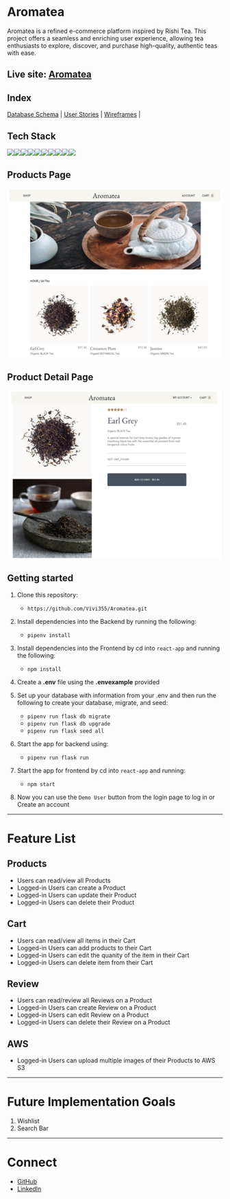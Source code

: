 # Aromatea

Aromatea is a refined e-commerce platform inspired by Rishi Tea. This project offers a seamless and enriching user experience, allowing tea enthusiasts to explore, discover, and purchase high-quality, authentic teas with ease.

## Live site: [Aromatea](https://capstone-79jg.onrender.com)

## Index
[Database Schema](https://github.com/Vivi355/Aromatea/wiki/Database-Schema) |
[User Stories](https://github.com/Vivi355/Aromatea/wiki/User-Stories-and-Future-Implementations) |
[Wireframes](https://github.com/Vivi355/Aromatea/wiki/Wireframes) |

## Tech Stack

<img src="https://img.shields.io/badge/Python-3776AB?style=for-the-badge&logo=python&logoColor=white" /><img src="https://img.shields.io/badge/JavaScript-323330?style=for-the-badge&logo=javascript&logoColor=F7DF1E" /><img src="https://img.shields.io/badge/HTML5-E34F26?style=for-the-badge&logo=html5&logoColor=white" /><img src="https://img.shields.io/badge/CSS3-1572B6?style=for-the-badge&logo=css3&logoColor=white" /><img src="https://img.shields.io/badge/React-20232A?style=for-the-badge&logo=react&logoColor=61DAFB" /><img src="https://img.shields.io/badge/Redux-593D88?style=for-the-badge&logo=redux&logoColor=white" /><img src="https://img.shields.io/badge/Flask-000000?style=for-the-badge&logo=flask&logoColor=white"/><img src="https://img.shields.io/badge/Amazon_AWS-232F3E?style=for-the-badge&logo=amazon-aws&logoColor=white" /><img src="https://img.shields.io/badge/Render-46E3B7.svg?style=for-the-badge&logo=Render&logoColor=white" /><img src="https://img.shields.io/badge/GitHub-181717.svg?style=for-the-badge&logo=GitHub&logoColor=white" />



## Products Page
![products](images/image-1.png)

## Product Detail Page
![detail](images/image-2.png)


## Getting started
1. Clone this repository:

   * `
   https://github.com/Vivi355/Aromatea.git
   `
2. Install dependencies into the Backend by running the following:
    * `pipenv install`

3. Install dependencies into the Frontend by cd into `react-app` and running the following:
    * `npm install`

4. Create a **.env** file using the **.envexample** provided

5. Set up your database with information from your .env and then run the following to create your database, migrate, and seed:
    * `pipenv run flask db migrate`
    * `pipenv run flask db upgrade`
    * `pipenv run flask seed all`


6. Start the app for backend using:
    * `pipenv run flask run`

7. Start the app for frontend by cd into `react-app` and running:
    * `npm start`

8. Now you can use the `Demo User` button from the login page to log in or Create an account

***

# Feature List

## Products
* Users can read/view all Products
* Logged-in Users can create a Product
* Logged-in Users can update their Product
* Logged-in Users can delete their Product

## Cart
* Users can read/view all items in their Cart
* Logged-in Users can add products to their Cart
* Logged-in Users can edit the quanity of the item in their Cart
* Logged-in Users can delete item from their Cart

## Review
* Users can read/review all Reviews on a Product
* Logged-in Users can create Review on a Product
* Logged-in Users can edit Review on a Product
* Logged-in Users can delete their Review on a Product

## AWS
* Logged-in Users can upload multiple images of their Products to AWS S3

***

# Future Implementation Goals

1. Wishlist
2. Search Bar

***

# Connect
* [GitHub](https://github.com/Vivi355)
* [LinkedIn](https://www.linkedin.com/in/liqin-li-880646144/)
